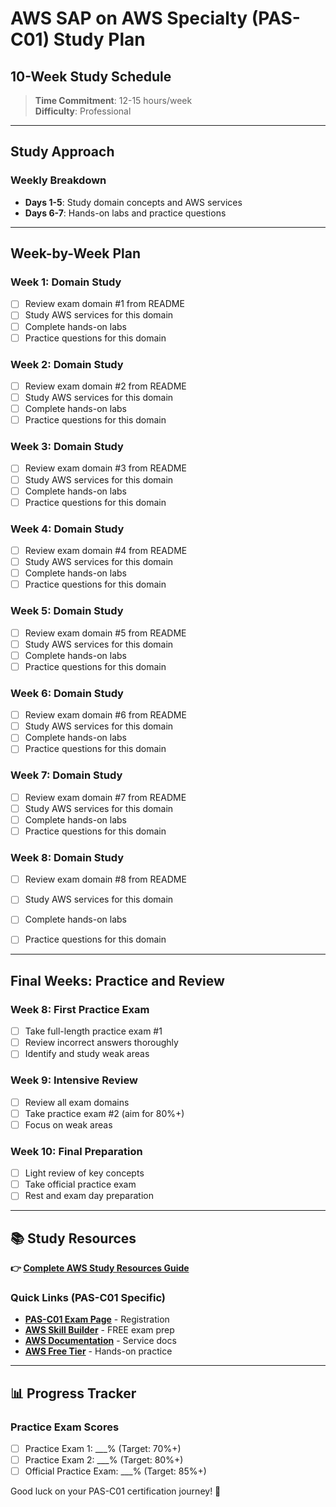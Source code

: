 # AWS SAP on AWS Specialty (PAS-C01) Study Plan

## 10-Week Study Schedule

> **Time Commitment**: 12-15 hours/week  
> **Difficulty**: Professional

---

## Study Approach

### Weekly Breakdown
- **Days 1-5**: Study domain concepts and AWS services
- **Days 6-7**: Hands-on labs and practice questions

---

## Week-by-Week Plan


### Week 1: Domain Study
- [ ] Review exam domain #1 from README
- [ ] Study AWS services for this domain
- [ ] Complete hands-on labs
- [ ] Practice questions for this domain

### Week 2: Domain Study
- [ ] Review exam domain #2 from README
- [ ] Study AWS services for this domain
- [ ] Complete hands-on labs
- [ ] Practice questions for this domain

### Week 3: Domain Study
- [ ] Review exam domain #3 from README
- [ ] Study AWS services for this domain
- [ ] Complete hands-on labs
- [ ] Practice questions for this domain

### Week 4: Domain Study
- [ ] Review exam domain #4 from README
- [ ] Study AWS services for this domain
- [ ] Complete hands-on labs
- [ ] Practice questions for this domain

### Week 5: Domain Study
- [ ] Review exam domain #5 from README
- [ ] Study AWS services for this domain
- [ ] Complete hands-on labs
- [ ] Practice questions for this domain

### Week 6: Domain Study
- [ ] Review exam domain #6 from README
- [ ] Study AWS services for this domain
- [ ] Complete hands-on labs
- [ ] Practice questions for this domain

### Week 7: Domain Study
- [ ] Review exam domain #7 from README
- [ ] Study AWS services for this domain
- [ ] Complete hands-on labs
- [ ] Practice questions for this domain

### Week 8: Domain Study
- [ ] Review exam domain #8 from README
- [ ] Study AWS services for this domain
- [ ] Complete hands-on labs
- [ ] Practice questions for this domain


---

## Final Weeks: Practice and Review

### Week 8: First Practice Exam
- [ ] Take full-length practice exam #1
- [ ] Review incorrect answers thoroughly
- [ ] Identify and study weak areas

### Week 9: Intensive Review
- [ ] Review all exam domains
- [ ] Take practice exam #2 (aim for 80%+)
- [ ] Focus on weak areas

### Week 10: Final Preparation
- [ ] Light review of key concepts
- [ ] Take official practice exam
- [ ] Rest and exam day preparation

---

## 📚 Study Resources

**👉 [Complete AWS Study Resources Guide](../../../../.templates/resources-aws.md)**

### Quick Links (PAS-C01 Specific)
- **[PAS-C01 Exam Page](https://aws.amazon.com/certification/)** - Registration
- **[AWS Skill Builder](https://skillbuilder.aws/)** - FREE exam prep
- **[AWS Documentation](https://docs.aws.amazon.com/)** - Service docs
- **[AWS Free Tier](https://aws.amazon.com/free/)** - Hands-on practice

---

## 📊 Progress Tracker

### Practice Exam Scores
- [ ] Practice Exam 1: ___% (Target: 70%+)
- [ ] Practice Exam 2: ___% (Target: 80%+)
- [ ] Official Practice Exam: ___% (Target: 85%+)

Good luck on your PAS-C01 certification journey! 🚀
